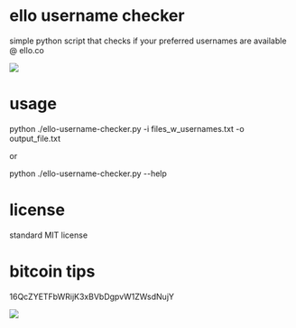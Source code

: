 ello username checker
=====================

simple python script that checks if your preferred usernames are available @ ello.co



![](http://i.imgur.com/BSLbXrR.png)



usage
=====================
python ./ello-username-checker.py -i files_w_usernames.txt -o output_file.txt

or

python ./ello-username-checker.py --help

license
=====================
standard MIT license

bitcoin tips
=====================
16QcZYETFbWRijK3xBVbDgpvW1ZWsdNujY

![](http://i.imgur.com/0YvZ6sA.png)
